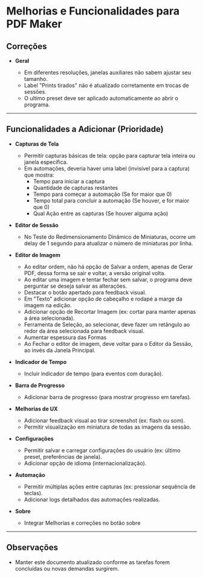 # Melhorias e Funcionalidades para PDF Maker

## Correções

- **Geral**

  - Em diferentes resoluções, janelas auxiliares não sabem ajustar seu tamanho.
  - Label "Prints tirados" não é atualizado corretamente em trocas de sessões.
  - O ultimo preset deve ser aplicado automaticamente ao abrir o programa.
  
---

## Funcionalidades a Adicionar (Prioridade)

- **Capturas de Tela**
  - Permitir capturas básicas de tela: opção para capturar tela inteira ou janela específica.
  - Em automações, deveria haver uma label (invisível para a captura) que mostra:
    - Tempo para iniciar a captura
    - Quantidade de capturas restantes
    - Tempo para começar a automação (Se for maior que 0)
    - Tempo total para concluir a automação (Se houver, e for maior que 0)
    - Qual Ação entre as capturas (Se houver alguma ação)

- **Editor de Sessão**
  - No Teste do Redimensionamento Dinâmico de Miniaturas, ocorre um delay de 1 segundo para atualizar o número de miniaturas por linha.

- **Editor de Imagem**
  - Ao editar ordem, não há opção de Salvar a ordem, apenas de Gerar PDF, dessa forma se sair e voltar, a versão original volta.
  - Ao editar uma imagem e tentar fechar sem salvar, o programa deve perguntar se deseja salvar as alterações.
  - Destacar o botão apertado para feedback visual.
  - Em "Texto" adicionar opção de cabeçalho e rodapé a marge da imagem na edição.
  - Adicionar opção de Recortar Imagem (ex: cortar para manter apenas a área selecionada).
  - Ferramenta de Seleção, ao selecionar, deve fazer um retângulo ao redor da área selecionada para feedback visual.
  - Aumentar espessura das Formas
  - Ao Fechar o editor de imagem, deve voltar para o Editor da Sessão, ao invés da Janela Principal.

- **Indicador de Tempo**
  - Incluir indicador de tempo (para eventos com duração).

- **Barra de Progresso**
  - Adicionar barra de progresso (para mostrar progresso em tarefas).

- **Melhorias de UX**
  - Adicionar feedback visual ao tirar screenshot (ex: flash ou som).
  - Permitir visualização em miniatura de todas as imagens da sessão.

- **Configurações**
  - Permitir salvar e carregar configurações do usuário (ex: último preset, preferências de janela).
  - Adicionar opção de idioma (internacionalização).

- **Automação**
  - Permitir múltiplas ações entre capturas (ex: pressionar sequência de teclas).
  - Adicionar logs detalhados das automações realizadas.

- **Sobre**
  - Integrar Melhorias e correções no botão sobre

---

## Observações

- Manter este documento atualizado conforme as tarefas forem concluídas ou novas demandas surgirem.
